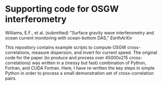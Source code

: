 # Supporting code for OSGW interferometry

Williams, E.F., et al. (submitted) "Surface gravity wave interferometry and ocean current monitoring with ocean-bottom DAS," <i>EarthArXiv</i>

This repository contains example scripts to compute OSGW cross-correlations, measure dispersion, and invert for current speed. The original code for the paper (to produce and process over 45000x215 cross-correlations) was written in a (messy but fast) combination of Python, Fortran, and CUDA Fortran. Here, I have re-written the key steps in simple Python in order to process a small demonstration set of cross-correlation pairs. 

